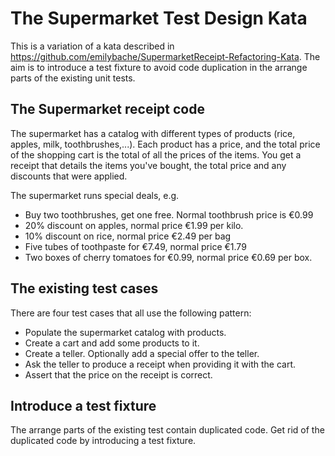 # The Supermarket Test Design Kata

This is a variation of a kata described in https://github.com/emilybache/SupermarketReceipt-Refactoring-Kata. The aim is to introduce a test fixture to avoid code duplication in the arrange parts of the existing unit tests.

## The Supermarket receipt code

The supermarket has a catalog with different types of products (rice, apples, milk, toothbrushes,...). Each product has a price, and the total price of the shopping cart is the total of all the prices of the items. You get a receipt that details the items you've bought, the total price and any discounts that were applied.

The supermarket runs special deals, e.g.
 - Buy two toothbrushes, get one free. Normal toothbrush price is €0.99
 - 20% discount on apples, normal price €1.99 per kilo.
 - 10% discount on rice, normal price €2.49 per bag
 - Five tubes of toothpaste for €7.49, normal price €1.79
 - Two boxes of cherry tomatoes for €0.99, normal price €0.69 per box.

## The existing test cases

There are four test cases that all use the following pattern:
* Populate the supermarket catalog with products.
* Create a cart and add some products to it.
* Create a teller. Optionally add a special offer to the teller.
* Ask the teller to produce a receipt when providing it with the cart.
* Assert that the price on the receipt is correct.

## Introduce a test fixture

The arrange parts of the existing test contain duplicated code. Get rid of the duplicated code by introducing a test fixture.

